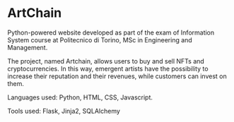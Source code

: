 # ArtChain
Python-powered website developed as part of the exam of Information System course at Politecnico di Torino, MSc in Engineering and Management.

The project, named Artchain, allows users to buy and sell NFTs and cryptocurrencies. In this way, emergent artists have the possibility to increase their reputation and their revenues, while customers can invest on them.

Languages used: Python, HTML, CSS, Javascript.

Tools used: Flask, Jinja2, SQLAlchemy
